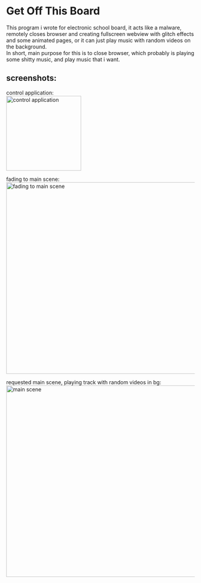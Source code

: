 # Get Off This Board
This program i wrote for electronic school board, it acts like a malware, remotely closes browser and creating fullscreen webview with glitch effects and some animated pages, or it can just play music with random videos on the background.  
In short, main purpose for this is to close browser, which probably is playing some shitty music, and play music that i want.

## screenshots:

control application:  
<img src="https://sun9-66.userapi.com/impg/McXuS1hEkkFI96rpEkKD41rUCj_00_APnFncKQ/qDS_01e9RAo.jpg?size=842x2160&quality=96&sign=f5257980dc0e7459d07bca20e66a9562&type=album" alt="control application" width="200"></img>

fading to main scene:  
<img src="https://sun9-61.userapi.com/impg/BIX_nVwty_O15uuVFzZ0Fl82w0YBZwN5TWnrRg/dRM036vFzvk.jpg?size=1920x1080&quality=96&sign=b0fbc0d0458e87f9d79d338d2e7802a6&type=album" alt="fading to main scene" width="512"></img>

requested main scene, playing track with random videos in bg:  
<img src="https://sun9-63.userapi.com/impg/QU1t9BOHtNstRAg6rI4QKgazYCZFW4IoTxt-FA/mOFfjFRaBaw.jpg?size=1920x1040&quality=96&sign=77bf7de21d84ab22af841b0ba5c0f4c0&type=album" alt="main scene" width="512"></img>

